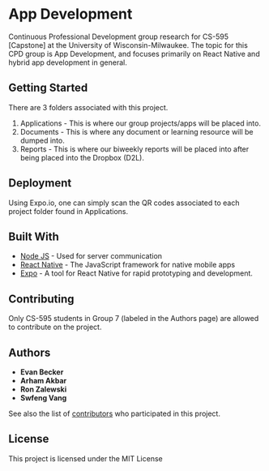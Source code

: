 # App Development

Continuous Professional Development group research for CS-595 [Capstone] at the University of Wisconsin-Milwaukee. The topic for this CPD group is App Development, and focuses primarily on React Native and hybrid app development in general.

## Getting Started

There are 3 folders associated with this project.
1. Applications - This is where our group projects/apps will be placed into.
2. Documents - This is where any document or learning resource will be dumped into.
3. Reports - This is where our biweekly reports will be placed into after being placed into the Dropbox (D2L).

## Deployment

Using Expo.io, one can simply scan the QR codes associated to each project folder found in Applications. 

## Built With

* [Node JS](https://nodejs.org/en/) - Used for server communication
* [React Native](https://facebook.github.io/react-native/) - The JavaScript framework for native mobile apps
* [Expo](https://expo.io/) - A tool for React Native for rapid prototyping and development. 

## Contributing

Only CS-595 students in Group 7 (labeled in the Authors page) are allowed to contribute on the project.

## Authors

* **Evan Becker**
* **Arham Akbar**
* **Ron Zalewski**
* **Swfeng Vang**

See also the list of [contributors](https://github.com/your/project/contributors) who participated in this project.

## License

This project is licensed under the MIT License
